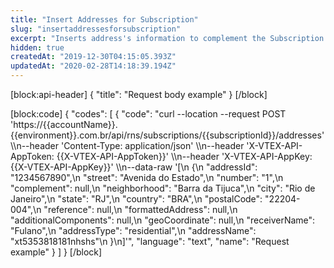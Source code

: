 ```yaml
---
title: "Insert Addresses for Subscription"
slug: "insertaddressesforsubscription"
excerpt: "Inserts address's information to complement the Subscription details."
hidden: true
createdAt: "2019-12-30T04:15:05.393Z"
updatedAt: "2020-02-28T14:18:39.194Z"
---
```

[block:api-header]
{
  "title": "Request body example"
}
[/block]

[block:code]
{
  "codes": [
    {
      "code": "curl --location --request POST 'https://{{accountName}}.{{environment}}.com.br/api/rns/subscriptions/{{subscriptionId}}/addresses' \\\n--header 'Content-Type: application/json' \\\n--header 'X-VTEX-API-AppToken: {{X-VTEX-API-AppToken}}' \\\n--header 'X-VTEX-API-AppKey: {{X-VTEX-API-AppKey}}' \\\n--data-raw '[\n    {\n        \"addressId\": \"1234567890\",\n        \"street\": \"Avenida do Estado\",\n        \"number\": \"1\",\n        \"complement\": null,\n        \"neighborhood\": \"Barra da Tijuca\",\n        \"city\": \"Rio de Janeiro\",\n        \"state\": \"RJ\",\n        \"country\": \"BRA\",\n        \"postalCode\": \"22204-004\",\n        \"reference\": null,\n        \"formattedAddress\": null,\n        \"additionalComponents\": null,\n        \"geoCoordinate\": null,\n        \"receiverName\": \"Fulano\",\n        \"addressType\": \"residential\",\n        \"addressName\": \"xt5353818181nhshs\"\n    }\n]'",
      "language": "text",
      "name": "Request example"
    }
  ]
}
[/block]